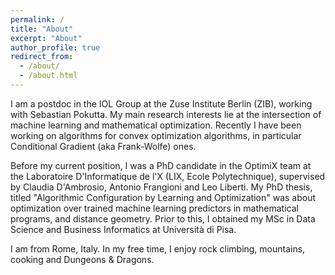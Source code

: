 ```yaml
---
permalink: /
title: "About"
excerpt: "About"
author_profile: true
redirect_from: 
  - /about/
  - /about.html
---
```



I am a postdoc in the IOL Group at the Zuse Institute Berlin (ZIB), working with Sebastian Pokutta. My main research interests lie at the intersection of machine learning and mathematical optimization. Recently I have been working on algorithms for convex optimization algorithms, in particular Conditional Gradient (aka Frank-Wolfe) ones.

Before my current position, I was a PhD candidate in the OptimiX team at the Laboratoire D'Informatique de l'X (LIX, Ecole Polytechnique), supervised by Claudia D'Ambrosio, Antonio Frangioni and Leo Liberti. My PhD thesis, titled \"Algorithmic Configuration by Learning and Optimization\" was about optimization over trained machine learning predictors in mathematical programs, and distance geometry. 
Prior to this, I obtained my MSc in Data Science and Business Informatics at Università di Pisa. 

I am from Rome, Italy. In my free time, I enjoy rock climbing, mountains, cooking and Dungeons & Dragons.
